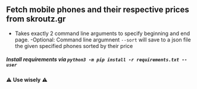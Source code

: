 ## Fetch mobile phones and their respective prices from skroutz.gr
- Takes exactly 2 command line arguments to specify beginning and end page.
-Optional: Command line argumnent `--sort` will save to a json file the given specified phones sorted by their price
##### Install requirements via `python3 -m pip install -r requirements.txt --user`



⚠️ **Use wisely** ⚠️

